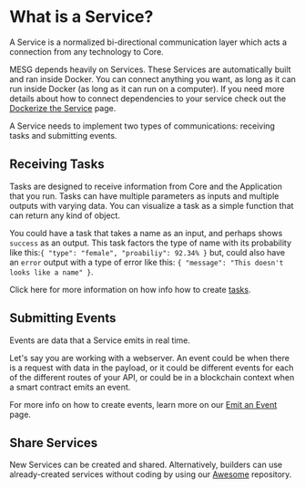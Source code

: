 # What is a Service?

A Service is a normalized bi-directional communication layer which acts a connection from any technology to Core.

MESG depends heavily on Services. These Services are automatically built and ran inside Docker. You can connect anything you want, as long as it can run inside Docker \(as long as it can run on a computer\). If you need more details about how to connect dependencies to your service check out the [Dockerize the Service](dockerize-the-service.md) page.

A Service needs to implement two types of communications: receiving tasks and submitting events. 

## Receiving Tasks

Tasks are designed to receive information from Core and the Application that you run. Tasks can have multiple parameters as inputs and multiple outputs with varying data. You can visualize a task as a simple function that can return any kind of object.

You could have a task that takes a name as an input, and perhaps shows `success` as an output. This task factors the type of name with its probability like this:`{ "type": "female", "proabiliy": 92.34% }` but, could also have an `error` output with a type of error like this: `{ "message": "This doesn't looks like a name" }`.

Click here for more information on how info how to create [tasks](https://docs.mesg.tech/service/listen-for-tasks).

## Submitting Events

Events are data that a Service emits in real time.   
  
Let's say you are working with a webserver. An event could be when there is a request with data in the payload, or it could be different events for each of the different routes of your API, or could be in a blockchain context when a smart contract emits an event.

For more info on how to create events, learn more on our [Emit an Event](emit-an-event.md) page.

## Share Services 

New Services can be created and shared. Alternatively, builders can use already-created services without coding by using our [Awesome](https://github.com/mesg-foundation/awesome) repository.   
   

